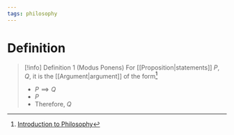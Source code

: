 ```yaml
---
tags: philosophy
---
```


# Definition

> [!info] Definition 1 (Modus Ponens)
> For [[Proposition|statements]] $P, Q$, it is the [[Argument|argument]] of the form[^1]
> - $P \implies Q$
> - $P$
> - Therefore, $Q$

[^1]: [Introduction to Philosophy](zotero://open-pdf/library/items/M84L5RRJ?page=161)